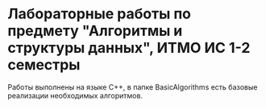 # Лабораторные работы по предмету "Алгоритмы и структуры данных", ИТМО ИС 1-2 семестры

Работы выполнены на языке C++, в папке BasicAlgorithms есть базовые реализации необходимых алгоритмов.
